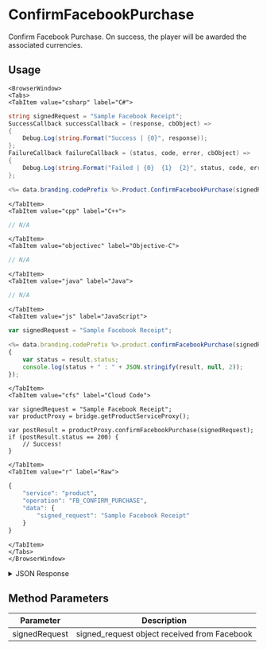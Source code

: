 # ConfirmFacebookPurchase

Confirm Facebook Purchase. On success, the player will be awarded the associated currencies.

<PartialServop service_name="product" operation_name="FB_CONFIRM_PURCHASE" />

## Usage

```mdx-code-block
<BrowserWindow>
<Tabs>
<TabItem value="csharp" label="C#">
```

```csharp
string signedRequest = "Sample Facebook Receipt";
SuccessCallback successCallback = (response, cbObject) =>
{
    Debug.Log(string.Format("Success | {0}", response));
};
FailureCallback failureCallback = (status, code, error, cbObject) =>
{
    Debug.Log(string.Format("Failed | {0}  {1}  {2}", status, code, error));
};

<%= data.branding.codePrefix %>.Product.ConfirmFacebookPurchase(signedRequest, successCallback, failureCallback);
```

```mdx-code-block
</TabItem>
<TabItem value="cpp" label="C++">
```

```cpp
// N/A
```

```mdx-code-block
</TabItem>
<TabItem value="objectivec" label="Objective-C">
```

```objectivec
// N/A
```

```mdx-code-block
</TabItem>
<TabItem value="java" label="Java">
```

```java
// N/A
```

```mdx-code-block
</TabItem>
<TabItem value="js" label="JavaScript">
```

```javascript
var signedRequest = "Sample Facebook Receipt";

<%= data.branding.codePrefix %>.product.confirmFacebookPurchase(signedRequest, result =>
{
	var status = result.status;
	console.log(status + " : " + JSON.stringify(result, null, 2));
});
```

```mdx-code-block
</TabItem>
<TabItem value="cfs" label="Cloud Code">
```

```cfscript
var signedRequest = "Sample Facebook Receipt";
var productProxy = bridge.getProductServiceProxy();

var postResult = productProxy.confirmFacebookPurchase(signedRequest);
if (postResult.status == 200) {
    // Success!
}
```

```mdx-code-block
</TabItem>
<TabItem value="r" label="Raw">
```

```r
{
	"service": "product",
	"operation": "FB_CONFIRM_PURCHASE",
	"data": {
		"signed_request": "Sample Facebook Receipt"
	}
}
```

```mdx-code-block
</TabItem>
</Tabs>
</BrowserWindow>
```

<details>
<summary>JSON Response</summary>

```json
{
    "status": 200,
    "data": {
        "result": "OK"
    }
}
```
</details>

## Method Parameters
Parameter | Description
--------- | -----------
signedRequest | signed_request object received from Facebook


